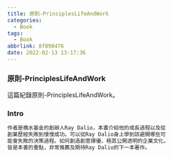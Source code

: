```yaml
---
title: 原則-PrinciplesLifeAndWork
categories:
  - Book
tags:
  - Book
abbrlink: 8f898476
date: 2022-02-13 13:17:36
---
```

### 原則-PrinciplesLifeAndWork
<!--more-->
這篇紀錄原則-PrinciplesLifeAndWork。

### Intro
```sh
作者是橋水基金的創辦人Ray Dalio，本書介紹他的成長過程以及從
創業歷經失敗到慢慢成功。可以從Ray Dalio身上學到該避開哪些可
能會失敗的決策過程。如何創造創意擇優，極其公開透明的企業文化。
皆是本書的重點，非常推薦及期待Ray Dalio的下一本著作。
```